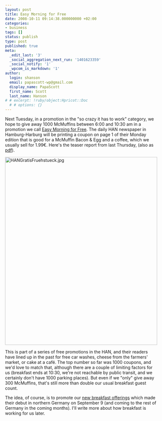 ```yaml
---
layout: post
title: Easy Morning for Free
date: 2008-10-11 09:14:38.000000000 +02:00
categories:
- business
tags: []
status: publish
type: post
published: true
meta:
  _edit_last: '3'
  _social_aggregation_next_run: '1401623359'
  _social_notify: '1'
  _wpcom_is_markdown: '1'
author:
  login: shanson
  email: papascott-wp@gmail.com
  display_name: PapaScott
  first_name: Scott
  last_name: Hanson
# # excerpt: !ruby/object:Hpricot::Doc
  # # options: {}
---
```

<p>Next Tuesday, in a promotion in the "so crazy it has to work" category, we hope to give away 1000 McMuffins between 6:00 and 10:30 am in a promotion we call <a href="http://www.mcdonalds-nordheide.de/2008/10/easy-morning-for-free/">Easy Morning for Free</a>. The daily HAN newspaper in Hamburg-Harburg will be printing a coupon on page 1 of their Monday edition that is good for a McMuffin Bacon &amp; Egg and a coffee, which we usually sell for 1.99&euro;. Here's the teaser report from last Thursday, (also as <a title="Gratis-Fru&#776;hstu&#776;ck-web.pdf" href="http://www.mcdonalds-nordheide.de/wordpress/wp-content/uploads/2008/10/gratis-fruhstuck-web.pdf">pdf</a>).</p>
<p><img src="http://www.mcdonalds-nordheide.de/wordpress/wp-content/uploads/2008/10/hangratisfruehstueck.jpg" border="0" alt="HANGratisFruehstueck.jpg" width="500" height="615" /></p>
<p>This is part of a series of free promotions in the HAN, and their readers have lined up in the past for free car washes, cheese from the farmers' market, or cake at a caf&eacute;. The top number so far was 1000 coupons, and we'd love to match that, although there are a couple of limiting factors for us (breakfast ends at 10:30, we're not reachable by public transit, and we certainly don't have 1000 parking places). But even if we "only" give away 300 McMuffins, that's still more than double our usual breakfast guest count.</p>
<p>The idea, of course, is to promote our <a href="http://www.mcdonalds-nordheide.de/2008/08/easy-morning-early-morning/">new breakfast offerings</a> which made their debut in northern Germany on September 9 (and coming to the rest of Germany in the coming months). I'll write more about how breakfast is working for us later.</p>
